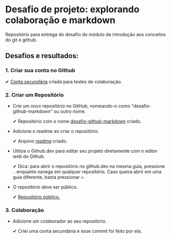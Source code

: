 # Desafio de projeto: explorando colaboração e markdown

Repositório para entrega do desafio do módulo de introdução aos conceitos do git e github. 

## Desafios e resultados:

### 1. Criar sua conta no Github

   ✔ [Conta secundária](https://github.com/milemoliveirax) criada para testes de colaboração. 

 
### 2. Criar um Repositório

- Crie um novo repositório no GitHub, nomeando-o como "desafio-github-markdown" ou outro nome.

   ✔ Repositório com o nome [desafio-github-markdown](https://github.com/milemoliveira/desafio-github-markdown-dio) criado. 

- Adicione o readme ao criar o repositório.

   ✔  Arquivo [readme](https://github.com/milemoliveira/desafio-github-markdown-dio/blob/main/README.md) criado. 

- Utilize o Github.dev para editar seu projeto diretamente com o editor web do Github.

   ✔ Dica: para abrir o repositório no github.dev na mesma guia, pressione `.` enquanto navega em qualquer repositório. Caso queira abrir em uma guia diferente, basta pressionar `>`.

- O repositório deve ser público.

   ✔ [Repositório público.](https://github.com/milemoliveira/desafio-github-markdown-dio)

### 3. Colaboração 

-  Adicione um colaborador ao seu repositório.

   ✔ Criei uma conta secundária e esse commit foi feito por ela. 
  
